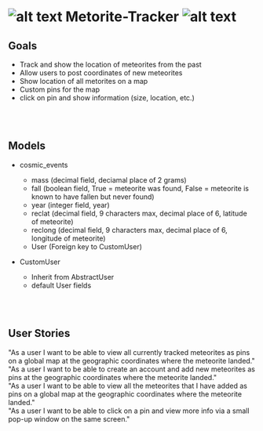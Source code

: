 # ![alt text](https://github.com/CardinalKibbles/Metorite-Tracker/blob/main/static/images/favicon.ico?raw=true) Metorite-Tracker ![alt text](https://github.com/CardinalKibbles/Metorite-Tracker/blob/main/static/images/favicon.ico?raw=true)

## Goals

- Track and show the location of meteorites from the past
- Allow users to post coordinates of new meteorites
- Show location of all metorites on a map
- Custom pins for the map
- click on pin and show information (size, location, etc.)
<br/>
<br/>

## Models

- cosmic_events

  - mass (decimal field, deciamal place of 2 grams)
  - fall (boolean field, True = meteorite was found, False = meteorite is known to have fallen but never found)
  - year (integer field, year)
  - reclat (decimal field, 9 characters max, decimal place of 6, latitude of meteorite)
  - reclong (decimal field, 9 characters max, decimal place of 6, longitude of meteorite)
  - User (Foreign key to CustomUser)

- CustomUser
  
  - Inherit from AbstractUser 
  - default User fields

<br/>
<br/>

## User Stories
"As a user I want to be able to view all currently tracked meteorites as pins on a global map at the geographic coordinates where the meteorite landed."
<br/>
"As a user I want to be able to create an account and add new meteorites as pins at the geographic coordinates where the meteorite landed."
<br/>
"As a user I want to be able to view all the meteorites that I have added as pins on a global map at the geographic coordinates where the meteorite landed."
<br/>
"As a user I want to be able to click on a pin and view more info via a small pop-up window on the same screen."
